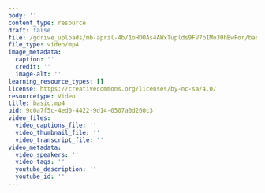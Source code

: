 ```yaml
---
body: ''
content_type: resource
draft: false
file: /gdrive_uploads/mb-april-4b/1oHDOAs4AWxTuplds9FV7bIMo30hBwFor/basic.mp4
file_type: video/mp4
image_metadata:
  caption: ''
  credit: ''
  image-alt: ''
learning_resource_types: []
license: https://creativecommons.org/licenses/by-nc-sa/4.0/
resourcetype: Video
title: basic.mp4
uid: 9c0a7f5c-4ed0-4422-9d14-0507a0d260c3
video_files:
  video_captions_file: ''
  video_thumbnail_file: ''
  video_transcript_file: ''
video_metadata:
  video_speakers: ''
  video_tags: ''
  youtube_description: ''
  youtube_id: ''
---
```

